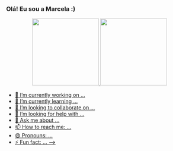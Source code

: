 ### Olá! Eu sou a Marcela :)

<div align="center">
  <a href="https://github.com/marcelachristine">
  <img height="180em" src="https://github-readme-stats.vercel.app/api?username=p-marcelachristine&show_icons=true&theme=graywhite&include_all_commits=true&count_private=true"/>
  <img height="180em" src="https://github-readme-stats.vercel.app/api/top-langs/?username=marcelachristiner&layout=compact&langs_count=7&theme=dracula&include"/>
</div>

- 🔭 I’m currently working on ...
- 🌱 I’m currently learning ...
- 👯 I’m looking to collaborate on ...
- 🤔 I’m looking for help with ...
- 💬 Ask me about ...
- 📫 How to reach me: ...
- 😄 Pronouns: ...
- ⚡ Fun fact: ...
-->
